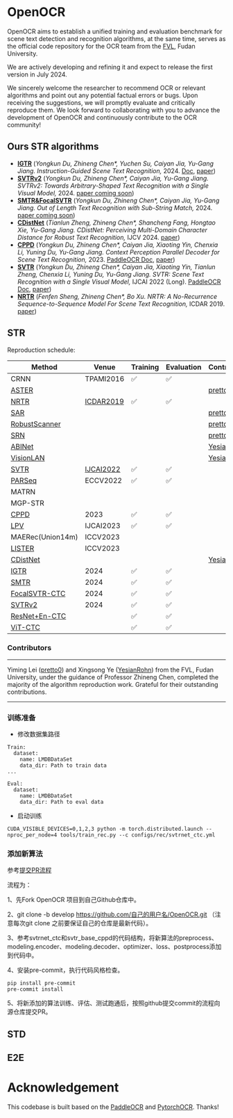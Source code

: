 # OpenOCR

OpenOCR aims to establish a unified training and evaluation benchmark for scene text detection and recognition algorithms, at the same time, serves as the official code repository for the OCR team from the [FVL](https://fvl.fudan.edu.cn), Fudan University.

We are actively developing and refining it and expect to release the first version in July 2024.

We sincerely welcome the researcher to recommend OCR or relevant algorithms and point out any potential factual errors or bugs. Upon receiving the suggestions, we will promptly evaluate and critically reproduce them. We look forward to collaborating with you to advance the development of OpenOCR and continuously contribute to the OCR community!

## Ours STR algorithms

  - [**IGTR**](./configs/rec/igtr/) (*Yongkun Du, Zhineng Chen\*, Yuchen Su, Caiyan Jia, Yu-Gang Jiang. Instruction-Guided Scene Text Recognition,* 2024. [Doc](./configs/rec/igtr/readme.md), [paper](https://arxiv.org/abs/2401.17851))
  - [**SVTRv2**](./configs/rec/svtrv2) (*Yongkun Du, Zhineng Chen\*, Caiyan Jia, Yu-Gang Jiang. SVTRv2: Towards Arbitrary-Shaped Text Recognition with a Single Visual Model,* 2024. [paper coming soon]())
  - [**SMTR&FocalSVTR**](./configs/rec/smtr/) (*Yongkun Du, Zhineng Chen\*, Caiyan Jia, Yu-Gang Jiang. Out of Length Text Recognition with Sub-String Match,* 2024. [paper coming soon]())
  - [**CDistNet**](./configs/rec/cdistnet/) (*Tianlun Zheng, Zhineng Chen\*, Shancheng Fang, Hongtao Xie, Yu-Gang Jiang. CDistNet: Perceiving Multi-Domain Character Distance for Robust Text Recognition,* IJCV 2024. [paper](https://link.springer.com/article/10.1007/s11263-023-01880-0))
  - [**CPPD**](./configs/rec/cppd/) (*Yongkun Du, Zhineng Chen\*, Caiyan Jia, Xiaoting Yin, Chenxia Li, Yuning Du, Yu-Gang Jiang. Context Perception Parallel Decoder for Scene Text Recognition,* 2023. [PaddleOCR Doc](https://github.com/Topdu/PaddleOCR/blob/main/doc/doc_ch/algorithm_rec_cppd.md), [paper](https://arxiv.org/abs/2307.12270))
  - [**SVTR**](./configs/rec/svtr/) (*Yongkun Du, Zhineng Chen\*, Caiyan Jia, Xiaoting Yin, Tianlun Zheng, Chenxia Li, Yuning Du, Yu-Gang Jiang. SVTR: Scene Text Recognition with a Single Visual Model,* IJCAI 2022 (Long). [PaddleOCR Doc](https://github.com/Topdu/PaddleOCR/blob/main/doc/doc_ch/algorithm_rec_svtr.md), [paper](https://www.ijcai.org/proceedings/2022/124))
  - [**NRTR**](./configs/rec/nrtr/) (*Fenfen Sheng, Zhineng Chen\*, Bo Xu. NRTR: A No-Recurrence Sequence-to-Sequence Model For Scene Text Recognition,* ICDAR 2019. [paper](https://arxiv.org/abs/1806.00926))

## STR

Reproduction schedule:

| Method             | Venue     | Training | Evaluation | Contributor |
|--------------------|-----------|----------|------------|-------------|
| CRNN               | TPAMI2016 |    ✅    |     ✅     |             |
| [ASTER](./configs/rec/aster/)              |           |          |            | [pretto0](https://github.com/pretto0) |
| [NRTR](./configs/rec/nrtr/)               | [ICDAR2019](https://arxiv.org/abs/1806.00926) |    ✅    |     ✅     |             |
| [SAR](./configs/rec/sar/)                |           |          |            | [pretto0](https://github.com/pretto0) |
| [RobustScanner](./configs/rec/robustscanner/)      |           |          |            | [pretto0](https://github.com/pretto0) |
| [SRN](./configs/rec/srn/)                |   |          |            | [pretto0](https://github.com/pretto0) |
| [ABINet](./configs/rec/abinet/)             |   |          |            | [YesianRohn](https://github.com/YesianRohn) |
| [VisionLAN](./configs/rec/visionlan/)          |   |          |            | [YesianRohn](https://github.com/YesianRohn) |
| [SVTR](./configs/rec/svtr/)               | [IJCAI2022](https://www.ijcai.org/proceedings/2022/124) |    ✅    |     ✅     |             |
| [PARSeq](./configs/rec/parseq/)             | ECCV2022  |    ✅    |     ✅     |             |
| MATRN              |           |          |            |             |
| MGP-STR            |           |          |            |             |
| [CPPD](./configs/rec/cppd/)               | 2023      |    ✅    |     ✅     |             |
| [LPV](./configs/rec/lpv/)                | IJCAI2023 |    ✅    |     ✅     |             |
| MAERec(Union14m)   | ICCV2023  |          |            |             |
| [LISTER](./configs/rec/lister/)             | ICCV2023  |          |            |             |
| [CDistNet](./configs/rec/cdistnet/)           |   |          |            | [YesianRohn](https://github.com/YesianRohn) |
| [IGTR](./configs/rec/igtr/)               | 2024      |    ✅    |     ✅     |             |
| [SMTR](./configs/rec/smtr/)               | 2024      |    ✅    |     ✅     |             |
| [FocalSVTR-CTC](./configs/rec/focalsvtr/)      | 2024      |    ✅    |     ✅     |             |
| [SVTRv2](./configs/rec/svtrv2/)             | 2024      |    ✅    |     ✅     |             |
| [ResNet+En-CTC](./configs/rec/svtr/)      |           |    ✅    |     ✅     |             |
| [ViT-CTC](./configs/rec/svtr/)            |           |    ✅    |     ✅     |             |

### Contributors
---

Yiming Lei ([pretto0](https://github.com/pretto0)) and Xingsong Ye ([YesianRohn](https://github.com/YesianRohn)) from the FVL, Fudan University, under the guidance of Professor Zhineng Chen, completed the majority of the algorithm reproduction work. Grateful for their outstanding contributions.

---
### 训练准备

- 修改数据集路径

```
Train:
  dataset:
    name: LMDBDataSet
    data_dir: Path to train data
...

Eval:
  dataset:
    name: LMDBDataSet
    data_dir: Path to eval data
```

- 启动训练

```
CUDA_VISIBLE_DEVICES=0,1,2,3 python -m torch.distributed.launch --nproc_per_node=4 tools/train_rec.py --c configs/rec/svtrnet_ctc.yml
```

### 添加新算法

参考[提交PR流程](https://github.com/Topdu/OpenOCR/pull/2)

流程为：

1、先Fork OpenOCR 项目到自己Github仓库中。

2、git clone -b develop https://github.com/自己的用户名/OpenOCR.git （注意每次git clone 之前要保证自己的仓库是最新代码）。

3、参考svtrnet_ctc和svtr_base_cppd的代码结构，将新算法的preprocess、modeling.encoder、modeling.decoder、optimizer、loss、postprocess添加到代码中。

4、安装pre-commit，执行代码风格检查。

```
pip install pre-commit
pre-commit install
```

5、将新添加的算法训练、评估、测试跑通后，按照github提交commit的流程向源仓库提交PR。

## STD

## E2E


# Acknowledgement

This codebase is built based on the [PaddleOCR](https://github.com/PaddlePaddle/PaddleOCR) and [PytorchOCR](https://github.com/WenmuZhou/PytorchOCR). Thanks!